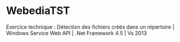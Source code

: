 # WebediaTST
Exercice technique : Détection des fichiers créés dans un répertoire | Windows Service Web API | .Net Framework 4.5 | Vs 2013
